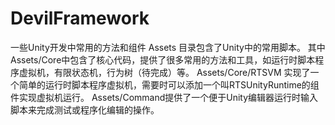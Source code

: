 # DevilFramework
一些Unity开发中常用的方法和组件
Assets 目录包含了Unity中的常用脚本。
其中 Assets/Core中包含了核心代码，提供了很多常用的方法和工具，如运行时脚本程序虚拟机，有限状态机，行为树（待完成）等。
Assets/Core/RTSVM 实现了一个简单的运行时脚本程序虚拟机，需要时可以添加一个叫RTSUnityRuntime的组件实现虚拟机运行。
Assets/Command提供了一个便于Unity编辑器运行时输入脚本来完成测试或程序化编辑的操作。

